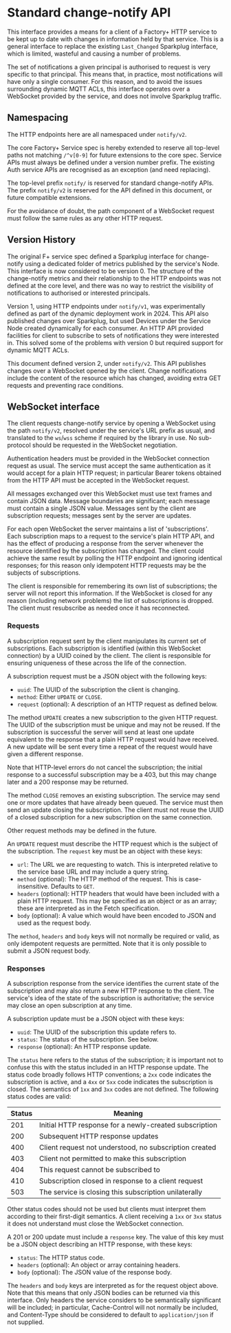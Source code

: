 # Standard change-notify API

This interface provides a means for a client of a Factory+ HTTP service
to be kept up to date with changes in information held by that service.
This is a general interface to replace the existing `Last_Changed`
Sparkplug interface, which is limited, wasteful and causing a number of
problems.

The set of notifications a given principal is authorised to request is
very specific to that principal. This means that, in practice, most
notifications will have only a single consumer. For this reason, and to
avoid the issues surrounding dynamic MQTT ACLs, this interface operates
over a WebSocket provided by the service, and does not involve Sparkplug
traffic.

## Namespacing

The HTTP endpoints here are all namespaced under `notify/v2`.

The core Factory+ Service spec is hereby extended to reserve all
top-level paths not matching `/^v[0-9]` for future extensions to the
core spec. Service APIs must always be defined under a version number
prefix. The existing Auth service APIs are recognised as an exception
(and need replacing).

The top-level prefix `notify/` is reserved for standard change-notify
APIs. The prefix `notify/v2` is reserved for the API defined in this
document, or future compatible extensions.

For the avoidance of doubt, the path component of a WebSocket request
must follow the same rules as any other HTTP request.

## Version History

The original F+ service spec defined a Sparkplug interface for
change-notify using a dedicated folder of metrics published by the
service's Node. This interface is now considered to be version 0. The
structure of the change-notify metrics and their relationship to the
HTTP endpoints was not defined at the core level, and there was no way
to restrict the visibility of notifications to authorised or interested
principals.

Version 1, using HTTP endpoints under `notify/v1`, was experimentally
defined as part of the dynamic deployment work in 2024. This API also
published changes over Sparkplug, but used Devices under the Service
Node created dynamically for each consumer. An HTTP API provided
facilities for client to subscribe to sets of notifications they were
interested in. This solved some of the problems with version 0 but
required support for dynamic MQTT ACLs.

This document defined version 2, under `notify/v2`. This API publishes
changes over a WebSocket opened by the client. Change notifications
include the content of the resource which has changed, avoiding extra
GET requests and preventing race conditions.

## WebSocket interface

The client requests change-notify service by opening a WebSocket using
the path `notify/v2`, resolved under the service's URL prefix as usual,
and translated to the `ws`/`wss` scheme if required by the library in
use. No sub-protocol should be requested in the WebSocket negotiation.

Authentication headers must be provided in the WebSocket connection
request as usual. The service must accept the same authentication as it
would accept for a plain HTTP request; in particular Bearer tokens
obtained from the HTTP API must be accepted in the WebSocket request.

All messages exchanged over this WebSocket must use text frames and
contain JSON data. Message boundaries are significant; each message must
contain a single JSON value. Messages sent by the client are
subscription requests; messages sent by the server are updates.

For each open WebSocket the server maintains a list of 'subscriptions'.
Each subscription maps to a request to the service's plain HTTP API, and
has the effect of producing a response from the server whenever the
resource identified by the subscription has changed. The client could
achieve the same result by polling the HTTP endpoint and ignoring
identical responses; for this reason only idempotent HTTP requests may
be the subjects of subscriptions.

The client is responsible for remembering its own list of subscriptions;
the server will not report this information. If the WebSocket is closed
for any reason (including network problems) the list of subscriptions is
dropped. The client must resubscribe as needed once it has reconnected.

### Requests

A subscription request sent by the client manipulates its current set of
subscriptions. Each subscription is identified (within this WebSocket
connection) by a UUID coined by the client. The client is responsible
for ensuring uniqueness of these across the life of the connection.

A subscription request must be a JSON object with the following keys:

* `uuid`: The UUID of the subscription the client is changing.
* `method`: Either `UPDATE` or `CLOSE`.
* `request` (optional): A description of an HTTP request as defined below.

The method `UPDATE` creates a new subscription to the given HTTP
request. The UUID of the subscription must be unique and may not be
reused. If the subscription is successful the server will send at least
one update equivalent to the response that a plain HTTP request would
have received. A new update will be sent every time a repeat of the
request would have given a different response.

Note that HTTP-level errors do not cancel the subscription; the initial
response to a successful subscription may be a 403, but this may change
later and a 200 response may be returned.

The method `CLOSE` removes an existing subscription. The service may
send one or more updates that have already been queued. The service must
then send an update closing the subscription. The client must not reuse
the UUID of a closed subscription for a new subscription on the same
connection.

Other request methods may be defined in the future.

An `UPDATE` request must describe the HTTP request which is the subject
of the subscription. The `request` key must be an object with these
keys:

* `url`: The URL we are requesting to watch. This is interpreted
  relative to the service base URL and may include a query string.
* `method` (optional): The HTTP method of the request. This is
  case-insensitive. Defaults to `GET`.
* `headers` (optional): HTTP headers that would have been included with
  a plain HTTP request. This may be specified as an object or as an
  array; these are interpreted as in the Fetch specification.
* `body` (optional): A value which would have been encoded to JSON and
  used as the request body.

The `method`, `headers` and `body` keys will not normally be required or
valid, as only idempotent requests are permitted. Note that it is only
possible to submit a JSON request body.

### Responses

A subscription response from the service identifies the current state of
the subscription and may also return a new HTTP response to the client.
The service's idea of the state of the subscription is authoritative;
the service may close an open subscription at any time.

A subscription update must be a JSON object with these keys:

* `uuid`: The UUID of the subscription this update refers to.
* `status`: The status of the subscription. See below.
* `response` (optional): An HTTP response update.

The `status` here refers to the status of the subscription; it is
important not to confuse this with the status included in an HTTP
response update. The status code broadly follows HTTP conventions; a
`2xx` code indicates the subscription is active, and a `4xx` or `5xx`
code indicates the subscription is closed. The semantics of `1xx` and
`3xx` codes are not defined. The following status codes are valid:

Status | Meaning
---|---
201 | Initial HTTP response for a newly-created subscription
200 | Subsequent HTTP response updates
400 | Client request not understood, no subscription created
403 | Client not permitted to make this subscription
404 | This request cannot be subscribed to
410 | Subscription closed in response to a client request
503 | The service is closing this subscription unilaterally

Other status codes should not be used but clients must interpret them
according to their first-digit semantics. A client receiving a `1xx` or
`3xx` status it does not understand must close the WebSocket connection.

A 201 or 200 update must include a `response` key. The value of this key
must be a JSON object describing an HTTP response, with these keys:

* `status`: The HTTP status code.
* `headers` (optional): An object or array containing headers.
* `body` (optional): The JSON value of the response body.

The `headers` and `body` keys are interpreted as for the request object
above. Note that this means that only JSON bodies can be returned via
this interface. Only headers the service considers to be semantically
significant will be included; in particular, Cache-Control will not
normally be included, and Content-Type should be considered to default
to `application/json` if not supplied.
